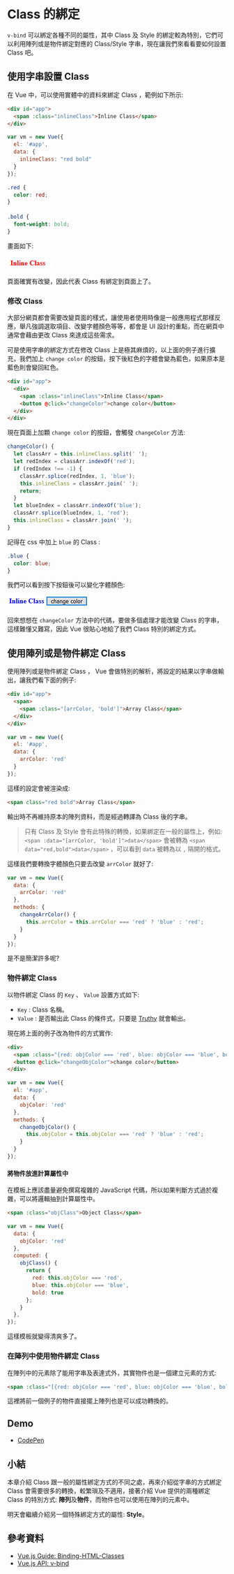 # Class 的綁定

`v-bind` 可以綁定各種不同的屬性，其中 Class 及 Style 的綁定較為特別，它們可以利用陣列或是物件綁定對應的 Class/Style 字串，現在讓我們來看看要如何設置 Class 吧。

## 使用字串設置 Class

在 Vue 中，可以使用實體中的資料來綁定 Class ，範例如下所示:

```html
<div id="app">
  <span :class="inlineClass">Inline Class</span>
</div>
```

```js
var vm = new Vue({
  el: '#app',
  data: {
    inlineClass: "red bold"
  }
});
```

```css
.red {
  color: red;
}

.bold {
  font-weight: bold;
}
```

畫面如下:

![inlineclassinitial](./image/09_Class/inlineclassinitial.png)

頁面確實有改變，因此代表 Class 有綁定到頁面上了。

### 修改 Class

大部分網頁都會需要改變頁面的樣式，讓使用者使用時像是一般應用程式那樣反應，舉凡強調選取項目、改變字體顏色等等，都會是 UI 設計的重點，而在網頁中通常會藉由更改 Class 來達成這些需求。

可是使用字串的綁定方式在修改 Class 上是極其麻煩的，以上面的例子進行擴充，我們加上 `change color` 的按鈕，按下後紅色的字體會變為藍色，如果原本是藍色則會變回紅色。

```html
<div id="app">
  <div>
    <span :class="inlineClass">Inline Class</span>
    <button @click="changeColor">change color</button>
  </div>
</div>
```

現在頁面上加顆 `change color` 的按鈕，會觸發 `changeColor` 方法:

```js
changeColor() {
  let classArr = this.inlineClass.split(' ');
  let redIndex = classArr.indexOf('red');
  if (redIndex !== -1) {
    classArr.splice(redIndex, 1, 'blue');
    this.inlineClass = classArr.join(' ');
    return;
  }
  let blueIndex = classArr.indexOf('blue');
  classArr.splice(blueIndex, 1, 'red');
  this.inlineClass = classArr.join(' ');
}
```

記得在 css 中加上 `blue` 的 Class :

```css
.blue {
  color: blue;
}
```

我們可以看到按下按鈕後可以變化字體顏色:

![inlineclasschange](./image/09_Class/inlineclasschange.png)

回來想想在 `changeColor` 方法中的代碼，要做多個處理才能改變 Class 的字串，這樣難懂又難寫，因此 Vue 很貼心地給了我們 Class 特別的綁定方式。

## 使用陣列或是物件綁定 Class

使用陣列或是物件綁定 Class ， Vue 會做特別的解析，將設定的結果以字串做輸出，讓我們看下面的例子:

```html
<div id="app">
  <span>
    <span :class="[arrColor, 'bold']">Array Class</span>
  </div>
</div>
```

```js
var vm = new Vue({
  el: '#app',
  data: {
    arrColor: 'red'
  }
});
```

這樣的設定會被渲染成:

```html
<span class="red bold">Array Class</span>
```

輸出時不再維持原本的陣列資料，而是經過轉譯為 Class 後的字串。

> 只有 Class 及 Style 會有此特殊的轉換，如果綁定在一般的屬性上，例如: `<span :data="[arrColor, 'bold']">data</span>` 會被轉為 `<span data="red,bold">data</span>` ，可以看到 `data` 被轉為以 `,` 隔開的格式。

這樣我們要轉換字體顏色只要去改變 `arrColor` 就好了:

```js
var vm = new Vue({
  data: {
    arrColor: 'red'
  },
  methods: {
    changeArrColor() {
      this.arrColor = this.arrColor === 'red' ? 'blue' : 'red';
    }
  }
});
```

是不是簡潔許多呢?

### 物件綁定 Class

以物件綁定 Class 的 `Key` 、 `Value` 設置方式如下:

* `Key` : Class 名稱。
* `Value` : 是否輸出此 Class 的條件式，只要是 [Truthy](https://developer.mozilla.org/en-US/docs/Glossary/Truthy) 就會輸出。

現在將上面的例子改為物件的方式實作:

```html
<div>
  <span :class="{red: objColor === 'red', blue: objColor === 'blue', bold: true}">Object Class</span>
  <button @click="changeObjColor">change color</button>
</div>
```

```js
var vm = new Vue({
  el: '#app',
  data: {
    objColor: 'red'
  },
  methods: {
    changeObjColor() {
      this.objColor = this.objColor === 'red' ? 'blue' : 'red';
    }
  }
});
```

#### 將物件放進計算屬性中

在模板上應該盡量避免撰寫複雜的 JavaScript 代碼，所以如果判斷方式過於複雜，可以將邏輯抽到計算屬性中。

```html
<span :class="objClass">Object Class</span>
```

```js
var vm = new Vue({
  data: {
    objColor: 'red'
  },
  computed: {
    objClass() {
      return {
        red: this.objColor === 'red', 
        blue: this.objColor === 'blue', 
        bold: true
      };
    }
  },
});
```

這樣模板就變得清爽多了。

### 在陣列中使用物件綁定 Class

在陣列中的元素除了能用字串及表達式外，其實物件也是一個建立元素的方式:

```html
<span :class="[{red: objColor === 'red', blue: objColor === 'blue', bold: true}, 'bold']">Object in Array Class</span>
```

這裡將前一個例子的物件直接擺上陣列也是可以成功轉換的。

## Demo

* [CodePen](https://codepen.io/peterhpchen/pen/VEVPWo)

## 小結

本章介紹 Class 跟一般的屬性綁定方式的不同之處，再來介紹從字串的方式綁定 Class 會需要很多的轉換，較繁瑣及不適用，接著介紹 Vue 提供的兩種綁定 Class 的特別方式: **陣列**及**物件**，而物件也可以使用在陣列的元素中。

明天會繼續介紹另一個特殊綁定方式的屬性: **Style**。

## 參考資料

* [Vue.js Guide: Binding-HTML-Classes](https://vuejs.org/v2/guide/class-and-style.html#Binding-HTML-Classes)
* [Vue.js API: v-bind](https://vuejs.org/v2/api/#v-bind)
